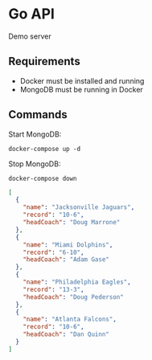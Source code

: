 # Go API

Demo server

## Requirements

- Docker must be installed and running
- MongoDB must be running in Docker

## Commands

Start MongoDB:

```
docker-compose up -d
```

Stop MongoDB:

```
docker-compose down
```

```json
[
  {
    "name": "Jacksonville Jaguars",
    "record": "10-6",
    "headCoach": "Doug Marrone"
  },
  {
    "name": "Miami Dolphins",
    "record": "6-10",
    "headCoach": "Adam Gase"
  },
  {
    "name": "Philadelphia Eagles",
    "record": "13-3",
    "headCoach": "Doug Pederson"
  },
  {
    "name": "Atlanta Falcons",
    "record": "10-6",
    "headCoach": "Dan Quinn"
  }
]
```
